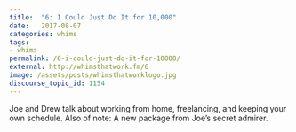 ```yaml
---
title:  "6: I Could Just Do It for 10,000"
date:   2017-08-07
categories: whims
tags:
- whims
permalink: /6-i-could-just-do-it-for-10000/
external: http://whimsthatwork.fm/6
image: /assets/posts/whimsthatworklogo.jpg
discourse_topic_id: 1154
---
```

Joe and Drew talk about working from home, freelancing, and keeping your own schedule. Also of note: A new package from Joe’s secret admirer.
<!--more-->
